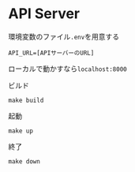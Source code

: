 # API Server

環境変数のファイル`.env`を用意する
```
API_URL=[APIサーバーのURL]
```
ローカルで動かすなら`localhost:8000`

ビルド
```
make build
```

起動
```
make up
```

終了
```
make down
```